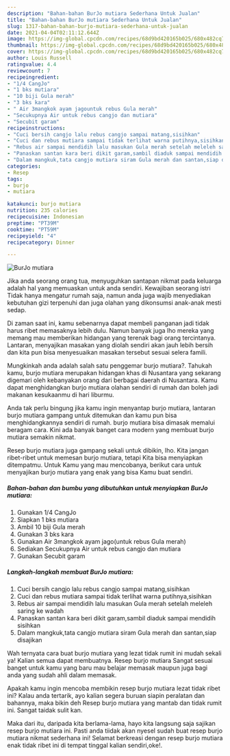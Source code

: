 ```yaml
---
description: "Bahan-bahan BurJo mutiara Sederhana Untuk Jualan"
title: "Bahan-bahan BurJo mutiara Sederhana Untuk Jualan"
slug: 1317-bahan-bahan-burjo-mutiara-sederhana-untuk-jualan
date: 2021-04-04T02:11:12.644Z
image: https://img-global.cpcdn.com/recipes/68d9bd420165b025/680x482cq70/burjo-mutiara-foto-resep-utama.jpg
thumbnail: https://img-global.cpcdn.com/recipes/68d9bd420165b025/680x482cq70/burjo-mutiara-foto-resep-utama.jpg
cover: https://img-global.cpcdn.com/recipes/68d9bd420165b025/680x482cq70/burjo-mutiara-foto-resep-utama.jpg
author: Louis Russell
ratingvalue: 4.4
reviewcount: 7
recipeingredient:
- "1/4 CangJo"
- "1 bks mutiara"
- "10 biji Gula merah"
- "3 bks kara"
- " Air 3mangkok ayam jagountuk rebus Gula merah"
- "Secukupnya Air untuk rebus cangjo dan mutiara"
- "Secubit garam"
recipeinstructions:
- "Cuci bersih cangjo lalu rebus cangjo sampai matang,sisihkan"
- "Cuci dan rebus mutiara sampai tidak terlihat warna putihnya,sisihkan"
- "Rebus air sampai mendidih lalu masukan Gula merah setelah meleleh saring ke wadah"
- "Panaskan santan kara beri dikit garam,sambil diaduk sampai mendidih sisihkan"
- "Dalam mangkuk,tata cangjo mutiara siram Gula merah dan santan,siap disajikan"
categories:
- Resep
tags:
- burjo
- mutiara

katakunci: burjo mutiara 
nutrition: 235 calories
recipecuisine: Indonesian
preptime: "PT39M"
cooktime: "PT59M"
recipeyield: "4"
recipecategory: Dinner

---
```



![BurJo mutiara](https://img-global.cpcdn.com/recipes/68d9bd420165b025/680x482cq70/burjo-mutiara-foto-resep-utama.jpg)

Jika anda seorang orang tua, menyuguhkan santapan nikmat pada keluarga adalah hal yang memuaskan untuk anda sendiri. Kewajiban seorang istri Tidak hanya mengatur rumah saja, namun anda juga wajib menyediakan kebutuhan gizi terpenuhi dan juga olahan yang dikonsumsi anak-anak mesti sedap.

Di zaman  saat ini, kamu sebenarnya dapat membeli panganan jadi tidak harus ribet memasaknya lebih dulu. Namun banyak juga lho mereka yang memang mau memberikan hidangan yang terenak bagi orang tercintanya. Lantaran, menyajikan masakan yang diolah sendiri akan jauh lebih bersih dan kita pun bisa menyesuaikan masakan tersebut sesuai selera famili. 



Mungkinkah anda adalah salah satu penggemar burjo mutiara?. Tahukah kamu, burjo mutiara merupakan hidangan khas di Nusantara yang sekarang digemari oleh kebanyakan orang dari berbagai daerah di Nusantara. Kamu dapat menghidangkan burjo mutiara olahan sendiri di rumah dan boleh jadi makanan kesukaanmu di hari liburmu.

Anda tak perlu bingung jika kamu ingin menyantap burjo mutiara, lantaran burjo mutiara gampang untuk ditemukan dan kamu pun bisa menghidangkannya sendiri di rumah. burjo mutiara bisa dimasak memalui beragam cara. Kini ada banyak banget cara modern yang membuat burjo mutiara semakin nikmat.

Resep burjo mutiara juga gampang sekali untuk dibikin, lho. Kita jangan ribet-ribet untuk memesan burjo mutiara, tetapi Kita bisa menyiapkan ditempatmu. Untuk Kamu yang mau mencobanya, berikut cara untuk menyajikan burjo mutiara yang enak yang bisa Kamu buat sendiri.

<!--inarticleads1-->

##### Bahan-bahan dan bumbu yang dibutuhkan untuk menyiapkan BurJo mutiara:

1. Gunakan 1/4 CangJo
1. Siapkan 1 bks mutiara
1. Ambil 10 biji Gula merah
1. Gunakan 3 bks kara
1. Gunakan  Air 3mangkok ayam jago(untuk rebus Gula merah)
1. Sediakan Secukupnya Air untuk rebus cangjo dan mutiara
1. Gunakan Secubit garam




<!--inarticleads2-->

##### Langkah-langkah membuat BurJo mutiara:

1. Cuci bersih cangjo lalu rebus cangjo sampai matang,sisihkan
1. Cuci dan rebus mutiara sampai tidak terlihat warna putihnya,sisihkan
1. Rebus air sampai mendidih lalu masukan Gula merah setelah meleleh saring ke wadah
1. Panaskan santan kara beri dikit garam,sambil diaduk sampai mendidih sisihkan
1. Dalam mangkuk,tata cangjo mutiara siram Gula merah dan santan,siap disajikan




Wah ternyata cara buat burjo mutiara yang lezat tidak rumit ini mudah sekali ya! Kalian semua dapat membuatnya. Resep burjo mutiara Sangat sesuai banget untuk kamu yang baru mau belajar memasak maupun juga bagi anda yang sudah ahli dalam memasak.

Apakah kamu ingin mencoba membikin resep burjo mutiara lezat tidak ribet ini? Kalau anda tertarik, ayo kalian segera buruan siapin peralatan dan bahannya, maka bikin deh Resep burjo mutiara yang mantab dan tidak rumit ini. Sangat taidak sulit kan. 

Maka dari itu, daripada kita berlama-lama, hayo kita langsung saja sajikan resep burjo mutiara ini. Pasti anda tiidak akan nyesel sudah buat resep burjo mutiara nikmat sederhana ini! Selamat berkreasi dengan resep burjo mutiara enak tidak ribet ini di tempat tinggal kalian sendiri,oke!.

